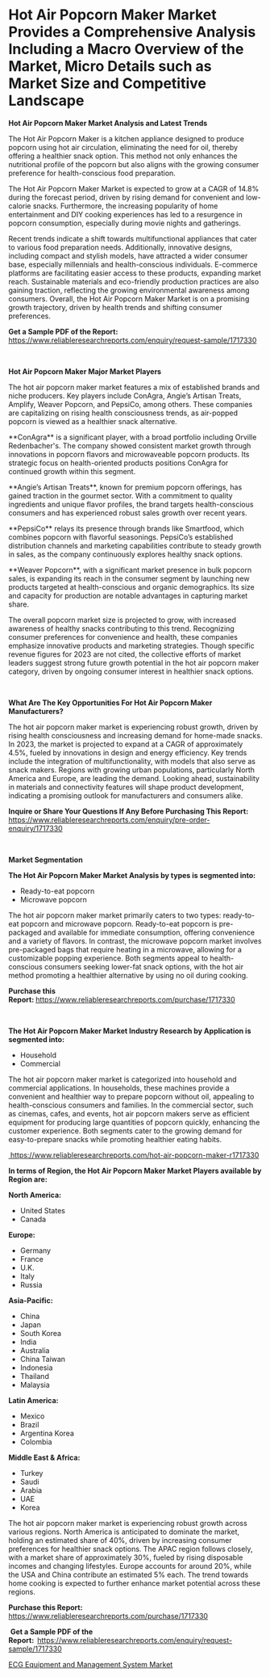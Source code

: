 <p><h1>Hot Air Popcorn Maker Market Provides a Comprehensive Analysis Including a Macro Overview of the Market, Micro Details such as Market Size and Competitive Landscape</h1></p><p><strong>Hot Air Popcorn Maker Market Analysis and Latest Trends</strong></p>
<p><p>The Hot Air Popcorn Maker is a kitchen appliance designed to produce popcorn using hot air circulation, eliminating the need for oil, thereby offering a healthier snack option. This method not only enhances the nutritional profile of the popcorn but also aligns with the growing consumer preference for health-conscious food preparation. </p><p>The Hot Air Popcorn Maker Market is expected to grow at a CAGR of 14.8% during the forecast period, driven by rising demand for convenient and low-calorie snacks. Furthermore, the increasing popularity of home entertainment and DIY cooking experiences has led to a resurgence in popcorn consumption, especially during movie nights and gatherings. </p><p>Recent trends indicate a shift towards multifunctional appliances that cater to various food preparation needs. Additionally, innovative designs, including compact and stylish models, have attracted a wider consumer base, especially millennials and health-conscious individuals. E-commerce platforms are facilitating easier access to these products, expanding market reach. Sustainable materials and eco-friendly production practices are also gaining traction, reflecting the growing environmental awareness among consumers. Overall, the Hot Air Popcorn Maker Market is on a promising growth trajectory, driven by health trends and shifting consumer preferences.</p></p>
<p><strong>Get a Sample PDF of the Report:&nbsp;</strong> <a href="https://www.reliableresearchreports.com/enquiry/request-sample/1717330?utm_campaign=2009&utm_medium=2&utm_source=Github&utm_content=ia&utm_term=28122024&utm_id=hot-air-popcorn-maker">https://www.reliableresearchreports.com/enquiry/request-sample/1717330</a></p>
<p>&nbsp;</p>
<p><strong>Hot Air Popcorn Maker Major Market Players</strong></p>
<p><p>The hot air popcorn maker market features a mix of established brands and niche producers. Key players include ConAgra, Angie’s Artisan Treats, Amplify, Weaver Popcorn, and PepsiCo, among others. These companies are capitalizing on rising health consciousness trends, as air-popped popcorn is viewed as a healthier snack alternative.</p><p>**ConAgra** is a significant player, with a broad portfolio including Orville Redenbacher's. The company showed consistent market growth through innovations in popcorn flavors and microwaveable popcorn products. Its strategic focus on health-oriented products positions ConAgra for continued growth within this segment.</p><p>**Angie’s Artisan Treats**, known for premium popcorn offerings, has gained traction in the gourmet sector. With a commitment to quality ingredients and unique flavor profiles, the brand targets health-conscious consumers and has experienced robust sales growth over recent years.</p><p>**PepsiCo** relays its presence through brands like Smartfood, which combines popcorn with flavorful seasonings. PepsiCo’s established distribution channels and marketing capabilities contribute to steady growth in sales, as the company continuously explores healthy snack options.</p><p>**Weaver Popcorn**, with a significant market presence in bulk popcorn sales, is expanding its reach in the consumer segment by launching new products targeted at health-conscious and organic demographics. Its size and capacity for production are notable advantages in capturing market share.</p><p>The overall popcorn market size is projected to grow, with increased awareness of healthy snacks contributing to this trend. Recognizing consumer preferences for convenience and health, these companies emphasize innovative products and marketing strategies. Though specific revenue figures for 2023 are not cited, the collective efforts of market leaders suggest strong future growth potential in the hot air popcorn maker category, driven by ongoing consumer interest in healthier snack options.</p></p>
<p>&nbsp;</p>
<p><strong>What Are The Key Opportunities For Hot Air Popcorn Maker Manufacturers?</strong></p>
<p><p>The hot air popcorn maker market is experiencing robust growth, driven by rising health consciousness and increasing demand for home-made snacks. In 2023, the market is projected to expand at a CAGR of approximately 4.5%, fueled by innovations in design and energy efficiency. Key trends include the integration of multifunctionality, with models that also serve as snack makers. Regions with growing urban populations, particularly North America and Europe, are leading the demand. Looking ahead, sustainability in materials and connectivity features will shape product development, indicating a promising outlook for manufacturers and consumers alike.</p></p>
<p><strong>Inquire or Share Your Questions If Any Before Purchasing This Report:</strong> <a href="https://www.reliableresearchreports.com/enquiry/pre-order-enquiry/1717330?utm_campaign=2009&utm_medium=2&utm_source=Github&utm_content=ia&utm_term=28122024&utm_id=hot-air-popcorn-maker">https://www.reliableresearchreports.com/enquiry/pre-order-enquiry/1717330</a></p>
<p>&nbsp;</p>
<p><strong>Market Segmentation</strong></p>
<p><strong>The Hot Air Popcorn Maker Market Analysis by types is segmented into:</strong></p>
<p><ul><li>Ready-to-eat popcorn</li><li>Microwave popcorn</li></ul></p>
<p><p>The hot air popcorn maker market primarily caters to two types: ready-to-eat popcorn and microwave popcorn. Ready-to-eat popcorn is pre-packaged and available for immediate consumption, offering convenience and a variety of flavors. In contrast, the microwave popcorn market involves pre-packaged bags that require heating in a microwave, allowing for a customizable popping experience. Both segments appeal to health-conscious consumers seeking lower-fat snack options, with the hot air method promoting a healthier alternative by using no oil during cooking.</p></p>
<p><strong>Purchase this Report:&nbsp;</strong><a href="https://www.reliableresearchreports.com/purchase/1717330?utm_campaign=2009&utm_medium=2&utm_source=Github&utm_content=ia&utm_term=28122024&utm_id=hot-air-popcorn-maker">https://www.reliableresearchreports.com/purchase/1717330</a></p>
<p>&nbsp;</p>
<p><strong>The Hot Air Popcorn Maker Market Industry Research by Application is segmented into:</strong></p>
<p><ul><li>Household</li><li>Commercial</li></ul></p>
<p><p>The hot air popcorn maker market is categorized into household and commercial applications. In households, these machines provide a convenient and healthier way to prepare popcorn without oil, appealing to health-conscious consumers and families. In the commercial sector, such as cinemas, cafes, and events, hot air popcorn makers serve as efficient equipment for producing large quantities of popcorn quickly, enhancing the customer experience. Both segments cater to the growing demand for easy-to-prepare snacks while promoting healthier eating habits.</p></p>
<p><a href="https://www.reliableresearchreports.com/hot-air-popcorn-maker-r1717330?utm_campaign=2009&utm_medium=2&utm_source=Github&utm_content=ia&utm_term=28122024&utm_id=hot-air-popcorn-maker">&nbsp;https://www.reliableresearchreports.com/hot-air-popcorn-maker-r1717330</a></p>
<p><strong>In terms of Region, the Hot Air Popcorn Maker Market Players available by Region are:</strong></p>
<p>
    <p> <strong> North America: </strong>
        <ul>
            <li>United States</li>
            <li>Canada</li>
        </ul>
        </p> 
    <p> <strong> Europe: </strong>
        <ul>
            <li>Germany</li>
            <li>France</li>
            <li>U.K.</li>
            <li>Italy</li>
            <li>Russia</li>
        </ul>
        </p> 
    <p> <strong> Asia-Pacific: </strong>
        <ul>
            <li>China</li>
            <li>Japan</li>
            <li>South Korea</li>
            <li>India</li>
            <li>Australia</li>
            <li>China Taiwan</li>
            <li>Indonesia</li>
            <li>Thailand</li>
            <li>Malaysia</li>
        </ul>
        </p> 
    <p> <strong> Latin America: </strong>
        <ul>
            <li>Mexico</li>
            <li>Brazil</li>
            <li>Argentina Korea</li>
            <li>Colombia</li>
        </ul>
        </p> 
    <p> <strong> Middle East & Africa: </strong>
        <ul>
            <li>Turkey</li>
            <li>Saudi</li>
            <li>Arabia</li>
            <li>UAE</li>
            <li>Korea</li>
        </ul>
    </p>
    </p>
<p><p>The hot air popcorn maker market is experiencing robust growth across various regions. North America is anticipated to dominate the market, holding an estimated share of 40%, driven by increasing consumer preferences for healthier snack options. The APAC region follows closely, with a market share of approximately 30%, fueled by rising disposable incomes and changing lifestyles. Europe accounts for around 20%, while the USA and China contribute an estimated 5% each. The trend towards home cooking is expected to further enhance market potential across these regions.</p></p>
<p><strong>Purchase this Report: </strong><a href="https://www.reliableresearchreports.com/purchase/1717330?utm_campaign=2009&utm_medium=2&utm_source=Github&utm_content=ia&utm_term=28122024&utm_id=hot-air-popcorn-maker">https://www.reliableresearchreports.com/purchase/1717330</a></p>
<p>&nbsp;<strong>Get a Sample PDF of the Report:&nbsp;&nbsp;</strong><a href="https://www.reliableresearchreports.com/enquiry/request-sample/1717330?utm_campaign=2009&utm_medium=2&utm_source=Github&utm_content=ia&utm_term=28122024&utm_id=hot-air-popcorn-maker">https://www.reliableresearchreports.com/enquiry/request-sample/1717330</a></p>
<p><strong></strong></p>
<p><p><a href="https://github.com/hgf64gh/Market-Research-Report-List-1/blob/main/ecg-equipment-and-management-system-market.md?utm_campaign=2009&utm_medium=2&utm_source=Github&utm_content=ia&utm_term=28122024&utm_id=hot-air-popcorn-maker">ECG Equipment and Management System Market</a></p></p>